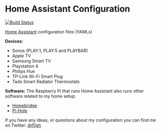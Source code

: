 # Home Assistant Configuration
[![Build Status](https://travis-ci.org/Fogh/homeassistant-config.svg?branch=master)](https://travis-ci.org/Fogh/homeassistant-config)

[Home Assistant](https://home-assistant.io/) configuration files (YAMLs)

**Devices:**
- Sonos (PLAY:1, PLAY:5 and PLAYBAR)
- Apple TV
- Samsung Smart TV
- Playstation 4
- Philips Hue
- TP-Link Wi-Fi Smart Plug
- Tado Smart Radiator Thermostats

**Software:**
The Raspberry Pi that runs Home Assistant also runs other software related to my home setup.

- [Homebridge](https://github.com/nfarina/homebridge)
- [Pi-Hole](https://pi-hole.net/)

If you have any ideas, or questions about my configuration you can find me on Twitter: [@f0gh](https://twitter.com/f0gh)
